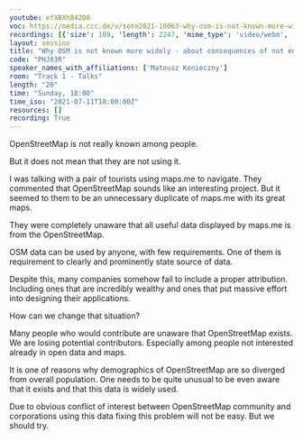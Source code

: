 ```yaml
---
youtube: efXBXhB42D8
voc: https://media.ccc.de/v/sotm2021-10063-why-osm-is-not-known-more-widely-about-consequences-of-not-enforcing-attribution-requirements
recordings: [{'size': 189, 'length': 2247, 'mime_type': 'video/webm', 'language': 'eng', 'filename': 'sotm2021-10063-eng-Why_OSM_is_not_known_more_widely_-_about_consequences_of_not_enforcing_attribution_requirements_webm-hd.webm', 'state': 'new', 'folder': 'webm-hd', 'high_quality': True, 'width': 1920, 'height': 1080, 'updated_at': '2021-09-19T11:24:11.094+02:00', 'recording_url': 'https://cdn.media.ccc.de/events/sotm/2021/webm-hd/sotm2021-10063-eng-Why_OSM_is_not_known_more_widely_-_about_consequences_of_not_enforcing_attribution_requirements_webm-hd.webm', 'url': 'https://media.ccc.de/public/recordings/54927', 'event_url': 'https://media.ccc.de/public/events/be7b8fd8-15d6-5d41-a0f6-15604e0ae3c7', 'conference_url': 'https://media.ccc.de/public/conferences/sotm2021'}, {'size': 95, 'length': 2247, 'mime_type': 'video/webm', 'language': 'eng', 'filename': 'sotm2021-10063-eng-Why_OSM_is_not_known_more_widely_-_about_consequences_of_not_enforcing_attribution_requirements_webm-sd.webm', 'state': 'new', 'folder': 'webm-sd', 'high_quality': False, 'width': 720, 'height': 576, 'updated_at': '2021-09-19T10:50:46.087+02:00', 'recording_url': 'https://cdn.media.ccc.de/events/sotm/2021/webm-sd/sotm2021-10063-eng-Why_OSM_is_not_known_more_widely_-_about_consequences_of_not_enforcing_attribution_requirements_webm-sd.webm', 'url': 'https://media.ccc.de/public/recordings/54924', 'event_url': 'https://media.ccc.de/public/events/be7b8fd8-15d6-5d41-a0f6-15604e0ae3c7', 'conference_url': 'https://media.ccc.de/public/conferences/sotm2021'}, {'size': 62, 'length': 2247, 'mime_type': 'video/mp4', 'language': 'eng', 'filename': 'sotm2021-10063-eng-Why_OSM_is_not_known_more_widely_-_about_consequences_of_not_enforcing_attribution_requirements_sd.mp4', 'state': 'new', 'folder': 'h264-sd', 'high_quality': False, 'width': 720, 'height': 576, 'updated_at': '2021-09-19T10:27:05.969+02:00', 'recording_url': 'https://cdn.media.ccc.de/events/sotm/2021/h264-sd/sotm2021-10063-eng-Why_OSM_is_not_known_more_widely_-_about_consequences_of_not_enforcing_attribution_requirements_sd.mp4', 'url': 'https://media.ccc.de/public/recordings/54918', 'event_url': 'https://media.ccc.de/public/events/be7b8fd8-15d6-5d41-a0f6-15604e0ae3c7', 'conference_url': 'https://media.ccc.de/public/conferences/sotm2021'}, {'size': 34, 'length': 2247, 'mime_type': 'audio/mpeg', 'language': 'eng', 'filename': 'sotm2021-10063-eng-Why_OSM_is_not_known_more_widely_-_about_consequences_of_not_enforcing_attribution_requirements_mp3.mp3', 'state': 'new', 'folder': 'mp3', 'high_quality': False, 'width': 0, 'height': 0, 'updated_at': '2021-09-19T10:23:04.934+02:00', 'recording_url': 'https://cdn.media.ccc.de/events/sotm/2021/mp3/sotm2021-10063-eng-Why_OSM_is_not_known_more_widely_-_about_consequences_of_not_enforcing_attribution_requirements_mp3.mp3', 'url': 'https://media.ccc.de/public/recordings/54917', 'event_url': 'https://media.ccc.de/public/events/be7b8fd8-15d6-5d41-a0f6-15604e0ae3c7', 'conference_url': 'https://media.ccc.de/public/conferences/sotm2021'}, {'size': 148, 'length': 2247, 'mime_type': 'video/mp4', 'language': 'eng', 'filename': 'sotm2021-10063-eng-Why_OSM_is_not_known_more_widely_-_about_consequences_of_not_enforcing_attribution_requirements_hd.mp4', 'state': 'new', 'folder': 'h264-hd', 'high_quality': True, 'width': 1920, 'height': 1080, 'updated_at': '2021-09-19T10:20:36.568+02:00', 'recording_url': 'https://cdn.media.ccc.de/events/sotm/2021/h264-hd/sotm2021-10063-eng-Why_OSM_is_not_known_more_widely_-_about_consequences_of_not_enforcing_attribution_requirements_hd.mp4', 'url': 'https://media.ccc.de/public/recordings/54916', 'event_url': 'https://media.ccc.de/public/events/be7b8fd8-15d6-5d41-a0f6-15604e0ae3c7', 'conference_url': 'https://media.ccc.de/public/conferences/sotm2021'}]
layout: session
title: "Why OSM is not known more widely - about consequences of not enforcing attribution requirements"
code: "PHJ83R"
speaker_names_with_affiliations: ['Mateusz Konieczny']
room: "Track 1 - Talks"
length: "20"
time: "Sunday, 18:00"
time_iso: "2021-07-11T18:00:00Z"
resources: []
recording: True
---
```

OpenStreetMap is not really known among people.

But it does not mean that they are not using it.

I was talking with a pair of tourists using maps.me to navigate. They commented that OpenStreetMap sounds like an interesting project. But it seemed to them to be an unnecessary duplicate of maps.me with its great maps.

They were completely unaware that all useful data displayed by maps.me is from the OpenStreetMap.

OSM data can be used by anyone, with few requirements. One of them is requirement to clearly and prominently state source of data.

Despite this, many companies somehow fail to include a proper attribution. Including ones that are incredibly wealthy and ones that put massive effort into designing their applications.

How can we change that situation?

Many people who would contribute are unaware that OpenStreetMap exists. We are losing potential contributors. Especially among people not interested already in open data and maps.

It is one of reasons why demographics of OpenStreetMap are so diverged from overall population. One needs to be quite unusual to be even aware that it exists and that this data is widely used.

Due to obvious conflict of interest between OpenStreetMap community and corporations using this data fixing this problem will not be easy. But we should try.
